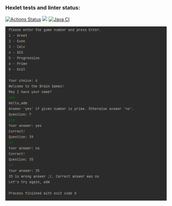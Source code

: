 ### Hexlet tests and linter status:
[![Actions Status](https://github.com/adm1341/java-project-lvl1/workflows/hexlet-check/badge.svg)](https://github.com/adm1341/java-project-lvl1/actions)
<a href="https://codeclimate.com/github/codeclimate/codeclimate/maintainability"><img src="https://api.codeclimate.com/v1/badges/a99a88d28ad37a79dbf6/maintainability" /></a>
[![Java CI](https://github.com/adm1341/java-project-lvl1/actions/workflows/Gradle_workflow.yml/badge.svg)](https://github.com/adm1341/java-project-lvl1/actions/workflows/Gradle_workflow.yml)

![](resources/img.png)